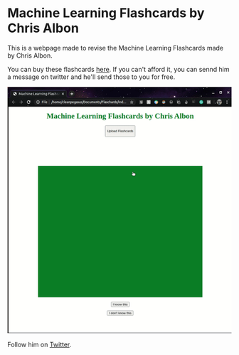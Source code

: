 # Machine Learning Flashcards by Chris Albon

This is a webpage made to revise the Machine Learning Flashcards made by Chris Albon.

You can buy these flashcards [here](https://machinelearningflashcards.com/). If you can't afford it, you can sennd him a message on twitter and he'll send those to you for free.

<img src = "resources/flashcards.gif"/>

Follow him on [Twitter](https://twitter.com/chrisalbon).

